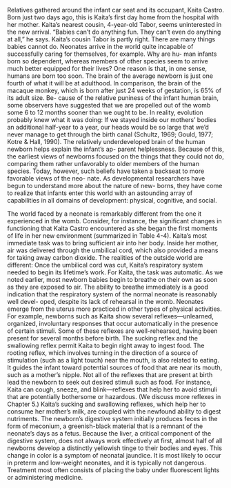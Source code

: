 Relatives gathered around the infant car seat and its occupant, Kaita
Castro. Born just two days ago, this is Kaita’s first day home from the
hospital with her mother. Kaita’s nearest cousin, 4-year-old Tabor, seems
uninterested in the new arrival. “Babies can’t do anything fun. They
can’t even do anything at all,” he says.  Kaita’s cousin Tabor is partly
right. There are many things babies cannot do. Neonates arrive in the world
quite incapable of successfully caring for themselves, for example. Why
are hu- man infants born so dependent, whereas members of other species
seem to arrive much better equipped for their lives?  One reason is that,
in one sense, humans are born too soon. The brain of the average newborn is
just one fourth of what it will be at adulthood. In comparison, the brain of
the macaque monkey, which is born after just 24 weeks of gestation, is 65% of
its adult size. Be- cause of the relative puniness of the infant human brain,
some observers have suggested that we are propelled out of the womb some 6 to
12 months sooner than we ought to be.  In reality, evolution probably knew
what it was doing: If we stayed inside our mothers’ bodies an additional
half-year to a year, our heads would be so large that we’d never manage to
get through the birth canal (Schultz, 1969; Gould, 1977; Kotre & Hall, 1990).
The relatively underdeveloped brain of the human newborn helps explain the
infant’s ap- parent helplessness. Because of this, the earliest views of
newborns focused on the things that they could not do, comparing them rather
unfavorably to older members of the human species.  Today, however, such
beliefs have taken a backseat to more favorable views of the neo- nate. As
developmental researchers have begun to understand more about the nature of
new- borns, they have come to realize that infants enter this world with an
astounding array of capabilities in all domains of development: physical,
cognitive, and social.

The world faced by a neonate is remarkably different from the one it
experienced in the womb.  Consider, for instance, the significant changes
in functioning that Kaita Castro encountered as she began the first moments
of life in her new environment (summarized in Table 4-4).  Kaita’s most
immediate task was to bring sufficient air into her body. Inside her mother,
air was delivered through the umbilical cord, which also provided a means for
taking away carbon dioxide. The realities of the outside world are different:
Once the umbilical cord was cut, Kaita’s respiratory system needed to
begin its lifetime’s work.  For Kaita, the task was automatic. As we noted
earlier, most newborn babies begin to breathe on their own as soon as they are
exposed to air. The ability to breathe immediately is a good indication that
the respiratory system of the normal neonate is reasonably well devel- oped,
despite its lack of rehearsal in the womb.  Neonates emerge from the uterus
more practiced in other types of physical activities. For example, newborns
such as Kaita show several reflexes—unlearned, organized, involuntary
responses that occur automatically in the presence of certain stimuli. Some
of these reflexes are well-rehearsed, having been present for several months
before birth. The sucking reflex and the swallowing reflex permit Kaita to
begin right away to ingest food. The rooting reflex, which involves turning
in the direction of a source of stimulation (such as a light touch) near the
mouth, is also related to eating. It guides the infant toward potential sources
of food that are near its mouth, such as a mother’s nipple.  Not all of the
reflexes that are present at birth lead the newborn to seek out desired stimuli
such as food. For instance, Kaita can cough, sneeze, and blink—reflexes that
help her to avoid stimuli that are potentially bothersome or hazardous. (We
discuss more reflexes in Chapter 5.)  Kaita’s sucking and swallowing
reflexes, which help her to consume her mother’s milk, are coupled with
the newfound ability to digest nutriments. The newborn’s digestive system
initially produces feces in the form of meconium, a greenish-black material
that is a remnant of the neonate’s days as a fetus.  Because the liver, a
critical component of the digestive system, does not always work effectively
at first, almost half of all newborns develop a distinctly yellowish tinge
to their bodies and eyes. This change in color is a symptom of neonatal
jaundice. It is most likely to occur in preterm and low-weight neonates,
and it is typically not dangerous. Treatment most often consists of placing
the baby under fluorescent lights or administering medicine.
